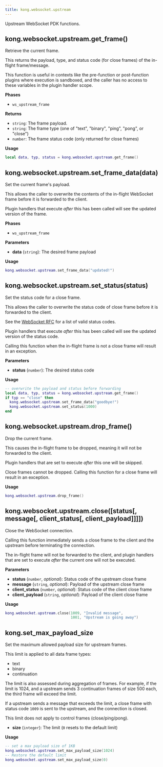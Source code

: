 ```yaml
---
title: kong.websocket.upstream
---
```


Upstream WebSocket PDK functions.

## kong.websocket.upstream.get_frame()

Retrieve the current frame.

This returns the payload, type, and status code (for close frames) of
the in-flight frame/message.

This function is useful in contexts like the pre-function or post-function plugins
where execution is sandboxed, and the caller has no access to these
variables in the plugin handler scope.


**Phases**

* `ws_upstream_frame`

**Returns**

*  `string`:  The frame payload.
*  `string`:  The frame type (one of "text", "binary", "ping", "pong", or "close")
*  `number`:  The frame status code (only returned for close frames)


**Usage**

```lua
local data, typ, status = kong.websocket.upstream.get_frame()
```



## kong.websocket.upstream.set_frame_data(data)

Set the current frame's payload.

This allows the caller to overwrite the contents of the in-flight
WebSocket frame before it is forwarded to the client.

Plugin handlers that execute _after_ this has been called will see the
updated version of the frame.


**Phases**

* `ws_upstream_frame`

**Parameters**

* **data** (`string`):  The desired frame payload

**Usage**

```lua
kong.websocket.upstream.set_frame_data("updated!")
```



## kong.websocket.upstream.set_status(status)

Set the status code for a close frame.

This allows the caller to overwrite the status code of close frame
before it is forwarded to the client.

See the [WebSocket RFC](https://datatracker.ietf.org/doc/html/rfc6455#section-7.4.1)
for a list of valid status codes.

Plugin handlers that execute _after_ this has been called will see the
updated version of the status code.

Calling this function when the in-flight frame is not a close frame
will result in an exception.


**Parameters**

* **status** (`number`):  The desired status code

**Usage**

```lua
-- overwrite the payload and status before forwarding
local data, typ, status = kong.websocket.upstream.get_frame()
if typ == "close" then
  kong.websocket.upstream.set_frame_data("goodbye!")
  kong.websocket.upstream.set_status(1000)
end
```



## kong.websocket.upstream.drop_frame()

Drop the current frame.

This causes the in-flight frame to be dropped, meaning it will not be
forwarded to the client.

Plugin handlers that are set to execute _after_ this one will be
skipped.

Close frames cannot be dropped. Calling this function for a close
frame will result in an exception.

**Usage**

```lua
kong.websocket.upstream.drop_frame()
```

## kong.websocket.upstream.close([status[, message[, client_status[, client_payload]]]])

Close the WebSocket connection.

Calling this function immediately sends a close frame to the client and
the upstream before terminating the connection.

The in-flight frame will not be forwarded to the client, and plugin
handlers that are set to execute _after_ the current one will not be
executed.


**Parameters**

* **status** (`number`, _optional_):  Status code of the upstream close frame
* **message** (`string`, _optional_):  Payload of the upstream close frame
* **client_status** (`number`, _optional_):  Status code of the client close frame
* **client_payload** (`string`, _optional_):  Payload of the client close frame

**Usage**

```lua
kong.websocket.upstream.close(1009, "Invalid message",
                              1001, "Upstream is going away")
```

## kong.set_max_payload_size

Set the maximum allowed payload size for upstream frames.

This limit is applied to all data frame types:
  * text
  * binary
  * continuation

The limit is also assessed during aggregation of frames. For example,
if the limit is 1024, and a upstream sends 3 continuation frames of size
500 each, the third frame will exceed the limit.

If a upstream sends a message that exceeds the limit, a close frame with
status code `1009` is sent to the upstream, and the connection is closed.

This limit does not apply to control frames (close/ping/pong).

* **size** (`integer`):  The limit (`0` resets to the default limit)

**Usage**

```lua
-- set a max payload size of 1KB
kong.websocket.upstream.set_max_payload_size(1024)
-- Restore the default limit
kong.websocket.upstream.set_max_payload_size(0)
```